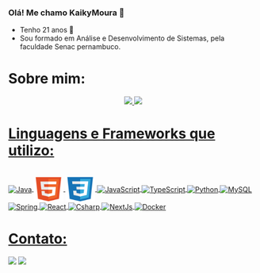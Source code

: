 ### Olá! Me chamo KaikyMoura 👋

- Tenho 21 anos 🙂
- Sou formado em Análise e Desenvolvimento de Sistemas, pela faculdade Senac pernambuco.


# Sobre mim:


<div align="center">
  <a href="https://github.com/KaikyMoura">
  <img height="180em" src="https://github-readme-stats.vercel.app/api?username=KaikyMoura&show_icons=true&theme=dracula&include_all_commits=true&count_private=true"/>
  <img height="180em" src="https://github-readme-stats.vercel.app/api/top-langs/?username=KaikyMoura&layout=compact&langs_count=7&theme=dracula"/>
</div>



# Linguagens e Frameworks que utilizo:

<div dir="auto">
  <br>
    <img align="center" alt="Java" height="50" width="60" src="https://cdn.jsdelivr.net/gh/devicons/devicon/icons/java/java-plain.svg" style="max-width: 100%;">
     <img align="center" alt="HTML" height="50" width="60" src="https://raw.githubusercontent.com/devicons/devicon/master/icons/html5/html5-original.svg" style="max-width: 100%;">
    <img align="center" alt="CSS" height="50" width="60" src="https://raw.githubusercontent.com/devicons/devicon/master/icons/css3/css3-original.svg" style="max-width: 100%;">
    <img align="center" alt="JavaScript" height="50" width="60" src="https://cdn.jsdelivr.net/gh/devicons/devicon/icons/javascript/javascript-original.svg" style="max-width: 100%;">
    <img align="center" alt="TypeScript" height="50" width="60" src="https://cdn.jsdelivr.net/gh/devicons/devicon/icons/typescript/typescript-original.svg" style="max-width: 100%;">   
    <img align="center" alt="Python" height="50" width="60" src="https://cdn.jsdelivr.net/gh/devicons/devicon/icons/python/python-original.svg" style="max-width: 100%;">
    <img align="center" alt="MySQL" height="50" width="60" src="https://cdn.jsdelivr.net/gh/devicons/devicon/icons/mysql/mysql-original.svg" style="max-width: 100%;">
    <img align="center" alt="Spring" height="50" width="60" src="https://cdn.jsdelivr.net/gh/devicons/devicon/icons/spring/spring-original.svg" style="max-width: 100%;">
    <img align="center" alt="React" height="50" width="60" src="https://cdn.jsdelivr.net/gh/devicons/devicon/icons/react/react-original.svg" style="max-width: 100%;">
    <img align="center" alt="Csharp" height="50" width="60" src="https://cdn.jsdelivr.net/gh/devicons/devicon/icons/csharp/csharp-original.svg" style="max-width: 100%;">
    <img align="center" alt="NextJs" height="50" width="60" src="https://cdn.jsdelivr.net/gh/devicons/devicon@latest/icons/nextjs/nextjs-original.svg" style="max-width: 100%;" >
    <img align="center" alt="Docker" height="50" width="60" src="https://cdn.jsdelivr.net/gh/devicons/devicon@latest/icons/docker/docker-plain-wordmark.svg" style="max-width: 100%;"/>
</div>



# Contato:
<div>
<a href = "mailto:kaikymoura972@gmail.com"><img src="https://img.shields.io/badge/-Gmail-%23333?style=for-the-badge&logo=gmail&logoColor=red" target="_blank"></a>
<a href="https://www.linkedin.com/in/kaiky-de-moura-tupinamba" target="_blank"><img src="https://img.shields.io/badge/-LinkedIn-%230077B5?style=for-the-badge&logo=linkedin&logoColor=white" target="_blank"></a>


</div>
